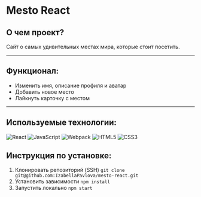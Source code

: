 # Mesto React

## О чем проект?

Сайт о самых удивительных местах мира, которые стоит посетить.

---
## Функционал:

- Изменить имя, описание профиля и аватар
- Добавить новое место
- Лайкнуть карточку с местом
---
## Используемые технологии:

![React](https://img.shields.io/badge/-React-090909?style=for-the-badge&logo=React)
![JavaScript](https://img.shields.io/badge/-JavaScript-090909?style=for-the-badge&logo=JavaScript)
![Webpack](https://img.shields.io/badge/-Webpack-090909?style=for-the-badge&logo=Webpack)
![HTML5](https://img.shields.io/badge/-HTML5-090909?style=for-the-badge&logo=HTML5)
![CSS3](https://img.shields.io/badge/-CSS3-090909?style=for-the-badge&logo=CSS3)

## Инструкция по установке:
1. Клонировать репозиторий (SSH)
`git clone git@github.com:IzabellaPavlova/mesto-react.git`
2. Установить зависимости
`npm install`
3. Запустить локально
`npm start`
